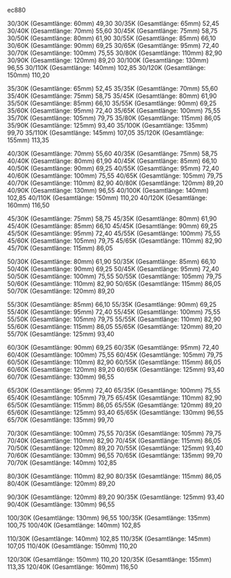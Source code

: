 



ec880

30/30K (Gesamtlänge: 60mm) 49,30
30/35K (Gesamtlänge: 65mm) 52,45
30/40K (Gesamtlänge: 70mm) 55,60
30/45K (Gesamtlänge: 75mm) 58,75
30/50K (Gesamtlänge: 80mm) 61,90
30/55K (Gesamtlänge: 85mm) 66,10
30/60K (Gesamtlänge: 90mm) 69,25
30/65K (Gesamtlänge: 95mm) 72,40
30/70K (Gesamtlänge: 100mm) 75,55
30/80K (Gesamtlänge: 110mm) 82,90
30/90K (Gesamtlänge: 120mm) 89,20
30/100K (Gesamtlänge: 130mm) 96,55
30/110K (Gesamtlänge: 140mm) 102,85
30/120K (Gesamtlänge: 150mm) 110,20

35/30K (Gesamtlänge: 65mm) 52,45
35/35K (Gesamtlänge: 70mm) 55,60
35/40K (Gesamtlänge: 75mm) 58,75
35/45K (Gesamtlänge: 80mm) 61,90
35/50K (Gesamtlänge: 85mm) 66,10
35/55K (Gesamtlänge: 90mm) 69,25
35/60K (Gesamtlänge: 95mm) 72,40
35/65K (Gesamtlänge: 100mm) 75,55
35/70K (Gesamtlänge: 105mm) 79,75
35/80K (Gesamtlänge: 115mm) 86,05
35/90K (Gesamtlänge: 125mm) 93,40
35/100K (Gesamtlänge: 135mm) 99,70
35/110K (Gesamtlänge: 145mm) 107,05
35/120K (Gesamtlänge: 155mm) 113,35

40/30K (Gesamtlänge: 70mm) 55,60
40/35K (Gesamtlänge: 75mm) 58,75
40/40K (Gesamtlänge: 80mm) 61,90
40/45K (Gesamtlänge: 85mm) 66,10
40/50K (Gesamtlänge: 90mm) 69,25
40/55K (Gesamtlänge: 95mm) 72,40
40/60K (Gesamtlänge: 100mm) 75,55
40/65K (Gesamtlänge: 105mm) 79,75
40/70K (Gesamtlänge: 110mm) 82,90
40/80K (Gesamtlänge: 120mm) 89,20
40/90K (Gesamtlänge: 130mm) 96,55
40/100K (Gesamtlänge: 140mm) 102,85
40/110K (Gesamtlänge: 150mm) 110,20
40/120K (Gesamtlänge: 160mm) 116,50

45/30K (Gesamtlänge: 75mm) 58,75
45/35K (Gesamtlänge: 80mm) 61,90
45/40K (Gesamtlänge: 85mm) 66,10
45/45K (Gesamtlänge: 90mm) 69,25
45/50K (Gesamtlänge: 95mm) 72,40
45/55K (Gesamtlänge: 100mm) 75,55
45/60K (Gesamtlänge: 105mm) 79,75
45/65K (Gesamtlänge: 110mm) 82,90
45/70K (Gesamtlänge: 115mm) 86,05

50/30K (Gesamtlänge: 80mm) 61,90
50/35K (Gesamtlänge: 85mm) 66,10
50/40K (Gesamtlänge: 90mm) 69,25
50/45K (Gesamtlänge: 95mm) 72,40
50/50K (Gesamtlänge: 100mm) 75,55
50/55K (Gesamtlänge: 105mm) 79,75
50/60K (Gesamtlänge: 110mm) 82,90
50/65K (Gesamtlänge: 115mm) 86,05
50/70K (Gesamtlänge: 120mm) 89,20

55/30K (Gesamtlänge: 85mm) 66,10
55/35K (Gesamtlänge: 90mm) 69,25
55/40K (Gesamtlänge: 95mm) 72,40
55/45K (Gesamtlänge: 100mm) 75,55
55/50K (Gesamtlänge: 105mm) 79,75
55/55K (Gesamtlänge: 110mm) 82,90
55/60K (Gesamtlänge: 115mm) 86,05
55/65K (Gesamtlänge: 120mm) 89,20
55/70K (Gesamtlänge: 125mm) 93,40

60/30K (Gesamtlänge: 90mm) 69,25
60/35K (Gesamtlänge: 95mm) 72,40
60/40K (Gesamtlänge: 100mm) 75,55
60/45K (Gesamtlänge: 105mm) 79,75
60/50K (Gesamtlänge: 110mm) 82,90
60/55K (Gesamtlänge: 115mm) 86,05
60/60K (Gesamtlänge: 120mm) 89,20
60/65K (Gesamtlänge: 125mm) 93,40
60/70K (Gesamtlänge: 130mm) 96,55


65/30K (Gesamtlänge: 95mm) 72,40
65/35K (Gesamtlänge: 100mm) 75,55
65/40K (Gesamtlänge: 105mm) 79,75
65/45K (Gesamtlänge: 110mm) 82,90
65/50K (Gesamtlänge: 115mm) 86,05
65/55K (Gesamtlänge: 120mm) 89,20
65/60K (Gesamtlänge: 125mm) 93,40
65/65K (Gesamtlänge: 130mm) 96,55
65/70K (Gesamtlänge: 135mm) 99,70


70/30K (Gesamtlänge: 100mm) 75,55
70/35K (Gesamtlänge: 105mm) 79,75
70/40K (Gesamtlänge: 110mm) 82,90
70/45K (Gesamtlänge: 115mm) 86,05
70/50K (Gesamtlänge: 120mm) 89,20
70/55K (Gesamtlänge: 125mm) 93,40
70/60K (Gesamtlänge: 130mm) 96,55
70/65K (Gesamtlänge: 135mm) 99,70
70/70K (Gesamtlänge: 140mm) 102,85

80/30K (Gesamtlänge: 110mm) 82,90
80/35K (Gesamtlänge: 115mm) 86,05
80/40K (Gesamtlänge: 120mm) 89,20
 
90/30K (Gesamtlänge: 120mm) 89,20
90/35K (Gesamtlänge: 125mm) 93,40
90/40K (Gesamtlänge: 130mm) 96,55

100/30K (Gesamtlänge: 130mm) 96,55
100/35K (Gesamtlänge: 135mm) 100,75
100/40K (Gesamtlänge: 140mm) 102,85

110/30K (Gesamtlänge: 140mm) 102,85
110/35K (Gesamtlänge: 145mm) 107,05
110/40K (Gesamtlänge: 150mm) 110,20

120/30K (Gesamtlänge: 150mm) 110,20
120/35K (Gesamtlänge: 155mm) 113,35
120/40K (Gesamtlänge: 160mm) 116,50




























